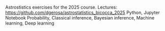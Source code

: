 Astrostistics exercises for the 2025 course. Lectures: https://github.com/dgerosa/astrostatistics_bicocca_2025
Python, Jupyter Notebook
Probability, Classical inference, Bayesian inference, Machine learning, Deep learning
